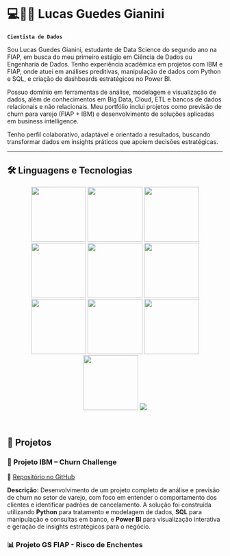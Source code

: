 # 💻👨‍💻 Lucas Guedes Gianini

**`Cientista de Dados`**

Sou Lucas Guedes Gianini, estudante de Data Science do segundo ano na FIAP, em busca do meu primeiro estágio em Ciência de Dados ou Engenharia de Dados. Tenho experiência acadêmica em projetos com IBM e FIAP, onde atuei em análises preditivas, manipulação de dados com Python e SQL, e criação de dashboards estratégicos no Power BI.

Possuo domínio em ferramentas de análise, modelagem e visualização de dados, além de conhecimentos em Big Data, Cloud, ETL e bancos de dados relacionais e não relacionais. Meu portfólio inclui projetos como previsão de churn para varejo (FIAP + IBM) e desenvolvimento de soluções aplicadas em business intelligence.

Tenho perfil colaborativo, adaptável e orientado a resultados, buscando transformar dados em insights práticos que apoiem decisões estratégicas.

---


## 🛠️ Linguagens e Tecnologias

<p align="center">
  <img src="https://img.shields.io/badge/PowerBI-F2C811?style=for-the-badge&logo=powerbi&logoColor=black" height="128"/>
  <img src="https://img.shields.io/badge/HTML5-E34F26?style=for-the-badge&logo=html5&logoColor=white" height="128"/>
  <img src="https://img.shields.io/badge/CSS3-1572B6?style=for-the-badge&logo=css3&logoColor=white" height="128"/>
  <img src="https://img.shields.io/badge/JavaScript-F7DF1E?style=for-the-badge&logo=javascript&logoColor=black" height="128"/>
  <img src="https://img.shields.io/badge/Python-3776AB?style=for-the-badge&logo=python&logoColor=white" height="128"/>
  <img src="https://img.shields.io/badge/MySQL-005C84?style=for-the-badge&logo=mysql&logoColor=white" height="128"/>
  <img src="https://img.shields.io/badge/Oracle-F80000?style=for-the-badge&logo=oracle&logoColor=white" height="128"/>
  <img src="https://img.shields.io/badge/MongoDB-47A248?style=for-the-badge&logo=mongodb&logoColor=white" height="128"/>
  <img src="https://img.shields.io/badge/Apache%20Hadoop-66CCFF?style=for-the-badge&logo=apachehadoop&logoColor=black" height="128"/>
  <img src="https://img.shields.io/badge/Apache%20Kafka-231F20?style=for-the-badge&logo=apachekafka&logoColor=white" height="128"/>
  <img src= "https://img.shields.io/badge/SQL%20DEVELOPER-5A2D82?style=for-the-badge&logo=data%3Aimage%2Fsvg%2Bxml%3Bbase64%2CPHN2ZyB4bWxucz0naHR0cDovL3d3dy53My5vcmcvMjAwMC9zdmcnIHZpZXdCb3g9JzAgMCAyNCAyNCc%2BPGVsbGlwc2UgY3g9JzEyJyBjeT0nNScgcng9JzknIHJ5PSczJyBmaWxsPSd3aGl0ZScvPjxwYXRoIGQ9J00zIDV2MTBjMCAxLjcgNCAzIDkgM3M5LTEuMyA5LTNWNScgZmlsbD0nbm9uZScgc3Ryb2tlPSd3aGl0ZScgc3Ryb2tlLXdpZHRoPScyJy8%2BPGVsbGlwc2UgY3g9JzEyJyBjeT0nMTUnIHJ4PSc5JyByeT0nMycgZmlsbD0nd2hpdGUnLz48L3N2Zz4%3D"/>
</p>




<br/> <!-- espaço embaixo dos ícones -->

## 📌 Projetos  

### 🏬 Projeto IBM – Churn Challenge  
🔗 [Repositório no GitHub](https://github.com/Gianinao/ibm-churn-challenge)  

**Descrição:** Desenvolvimento de um projeto completo de análise e previsão de churn no setor de varejo, com foco em entender o comportamento dos clientes e identificar padrões de cancelamento. A solução foi construída utilizando **Python** para tratamento e modelagem de dados, **SQL** para manipulação e consultas em banco, e **Power BI** para visualização interativa e geração de insights estratégicos para o negócio.  

### 📊 Projeto GS FIAP - Risco de Enchentes


<br/>
